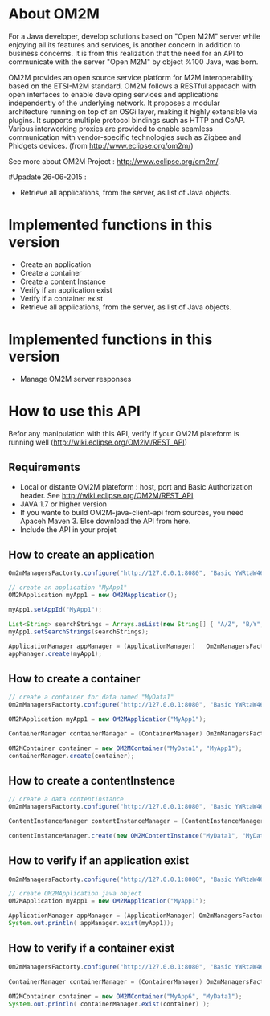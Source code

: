 # About OM2M

For a Java developer, develop solutions based on "Open M2M" server while enjoying all its features and services, is another concern in addition to business concerns. It is from this realization that the need for an API to communicate with the server "Open M2M" by object %100 Java, was born.

OM2M provides an open source service platform for M2M interoperability based on the ETSI-M2M standard. OM2M follows a RESTful approach with open interfaces to enable developing services and applications independently of the underlying network. It proposes a modular architecture running on top of an OSGi layer, making it highly extensible via plugins. It supports multiple protocol bindings such as HTTP and CoAP. Various interworking proxies are provided to enable seamless communication with vendor-specific technologies such as Zigbee and Phidgets devices. (from http://www.eclipse.org/om2m/)

See more about OM2M Project : http://www.eclipse.org/om2m/.

#Upadate 26-06-2015 :
* Retrieve all applications, from the server, as list of Java objects. 

# Implemented functions in this version
* Create an application
* Create a container
* Create a content Instance
* Verify if an application exist
* Verify if a container exist
* Retrieve all applications, from the server, as list of Java objects.

# Implemented functions in this version
* Manage OM2M server responses

# How to use this API
Befor any manipulation with this API, verify if your OM2M plateform is running well (http://wiki.eclipse.org/OM2M/REST_API)

## Requirements 
* Local or distante OM2M plateform : host, port and Basic Authorization header. See http://wiki.eclipse.org/OM2M/REST_API
* JAVA 1.7 or higher version
* If you wante to build OM2M-java-client-api from sources, you need Apaceh Maven 3.
Else download the API from here.
* Include the API in your projet 

## How to create an application
```java
Om2mManagersFactorty.configure("http://127.0.0.1:8080", "Basic YWRtaW46YWRtaW4=");

// create an application "MyApp1"
OM2MApplication myApp1 = new OM2MApplication();

myApp1.setAppId("MyApp1");

List<String> searchStrings = Arrays.asList(new String[] { "A/Z", "B/Y", "C/X" });
myApp1.setSearchStrings(searchStrings);

ApplicationManager appManager = (ApplicationManager)   Om2mManagersFactorty.getManager(Om2mManagersFactorty.APP_MANAGER);
appManager.create(myApp1);
```

## How to create a container
```java
// create a container for data named "MyData1"
Om2mManagersFactorty.configure("http://127.0.0.1:8080", "Basic YWRtaW46YWRtaW4=");

OM2MApplication myApp1 = new OM2MApplication("MyApp1");

ContainerManager containerManager = (ContainerManager) Om2mManagersFactorty.getManager(Om2mManagersFactorty.CONTAINER_MANAGER);

OM2MContainer container = new OM2MContainer("MyData1", "MyApp1");
containerManager.create(container);
```

## How to create a contentInstence
```java
// create a data contentInstance
Om2mManagersFactorty.configure("http://127.0.0.1:8080", "Basic YWRtaW46YWRtaW4=");

ContentInstanceManager contentInstanceManager = (ContentInstanceManager) Om2mManagersFactorty.getManager(Om2mManagersFactorty.CONTENT_INSTANCE_MANAGER);

contentInstanceManager.create(new OM2MContentInstance("MyData1", "MyData1", "60"));
```

## How to verify if an application exist
```java
Om2mManagersFactorty.configure("http://127.0.0.1:8080", "Basic YWRtaW46YWRtaW4=");

// create OM2MApplication java object
OM2MApplication myApp1 = new OM2MApplication("MyApp1");

ApplicationManager appManager = (ApplicationManager) Om2mManagersFactorty.getManager(Om2mManagersFactorty.APP_MANAGER);
System.out.println( appManager.exist(myApp1));
```

## How to verify if a container exist
```java
Om2mManagersFactorty.configure("http://127.0.0.1:8080", "Basic YWRtaW46YWRtaW4=");
		
ContainerManager containerManager = (ContainerManager) Om2mManagersFactorty.getManager(Om2mManagersFactorty.CONTAINER_MANAGER);
		
OM2MContainer container = new OM2MContainer("MyApp6", "MyData1");
System.out.println( containerManager.exist(container) );
```
